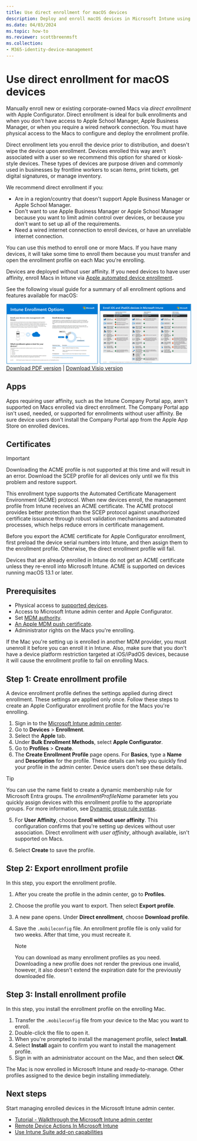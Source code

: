 ```yaml
---
title: Use direct enrollment for macOS devices
description: Deploy and enroll macOS devices in Microsoft Intune using direct enrollment with Apple Configurator.
ms.date: 04/03/2024
ms.topic: how-to
ms.reviewer: scottbreenmsft
ms.collection:
- M365-identity-device-management
---
```


# Use direct enrollment for macOS devices

Manually enroll new or existing corporate-owned Macs via *direct enrollment* with Apple Configurator. Direct enrollment is ideal for bulk enrollments and when you don't have access to Apple School Manager, Apple Business Manager, or when you require a wired network connection. You must have physical access to the Macs to configure and deploy the enrollment profile.

Direct enrollment lets you enroll the device prior to distribution, and doesn't wipe the device upon enrollment. Devices enrolled this way aren't associated with a user so we recommend this option for shared or kiosk-style devices. These types of devices are purpose driven and commonly used in businesses by frontline workers to scan items, print tickets, get digital signatures, or manage inventory.

We recommend direct enrollment if you:

- Are in a region/country that doesn't support Apple Business Manager or Apple School Manager.
- Don't want to use Apple Business Manager or Apple School Manager because you want to limit admin control over devices, or because you don't want to set up all of the requirements.
- Need a wired internet connection to enroll devices, or have an unreliable internet connection.

You can use this method to enroll one or more Macs. If you have many devices, it will take some time to enroll them because you must transfer and open the enrollment profile on each Mac you're enrolling.

Devices are deployed without user affinity. If you need devices to have user affinity, enroll Macs in Intune via [Apple automated device enrollment](device-enrollment-program-enroll-macos.md).

See the following visual guide for a summary of all enrollment options and features available for macOS:

[![A visual representation of Intune enrollment options by platform](../fundamentals/media/deployment-guide-enrollment/msft-intune-enrollment-options-thumb-landscape.png)](https://download.microsoft.com/download/e/6/2/e6233fdd-a956-4f77-93a5-1aa254ee2917/msft-intune-enrollment-options.pdf) <br/> [Download PDF version](https://download.microsoft.com/download/e/6/2/e6233fdd-a956-4f77-93a5-1aa254ee2917/msft-intune-enrollment-options.pdf) | [Download Visio version](https://download.microsoft.com/download/e/6/2/e6233fdd-a956-4f77-93a5-1aa254ee2917/msft-intune-enrollment-options.vsdx)

## Apps
Apps requiring user affinity, such as the Intune Company Portal app, aren't supported on Macs enrolled via direct enrollment. The Company Portal app isn't used, needed, or supported for enrollments without user affinity. Be sure device users don't install the Company Portal app from the Apple App Store on enrolled devices.

## Certificates
>[!IMPORTANT]
> Downloading the ACME profile is not supported at this time and will result in an error. Download the SCEP profile for all devices only until we fix this problem and restore support.

This enrollment type supports the Automated Certificate Management Environment (ACME) protocol. When new devices enroll, the management profile from Intune receives an ACME certificate. The ACME protocol provides better protection than the SCEP protocol against unauthorized certificate issuance through robust validation mechanisms and automated processes, which helps reduce errors in certificate management.

Before you export the ACME certificate for Apple Configurator enrollment, first preload the device serial numbers into Intune, and then assign them to the enrollment profile. Otherwise, the direct enrollment profile will fail.

Devices that are already enrolled in Intune do not get an ACME certificate unless they re-enroll into Microsoft Intune. ACME is supported on devices running macOS 13.1 or later.

## Prerequisites

- Physical access to [supported devices](../fundamentals/supported-devices-browsers.md#apple).
- Access to Microsoft Intune admin center and Apple Configurator.
- Set [MDM authority](../fundamentals/mdm-authority-set.md).
- [An Apple MDM push certificate](apple-mdm-push-certificate-get.md).
- Administrator rights on the Macs you're enrolling.

If the Mac you're setting up is enrolled in another MDM provider, you must unenroll it before you can enroll it in Intune. Also, make sure that you don't have a device platform restriction targeted at iOS/iPadOS devices, because it will cause the enrollment profile to fail on enrolling Macs.

## Step 1: Create enrollment profile

A device enrollment profile defines the settings applied during direct enrollment. These settings are applied only once. Follow these steps to create an Apple Configurator enrollment profile for the Macs you're enrolling.

1. Sign in to the [Microsoft Intune admin center](https://go.microsoft.com/fwlink/?linkid=2109431).
1. Go to **Devices** > **Enrollment**.
1. Select the **Apple** tab.
1. Under **Bulk Enrollment Methods**, select **Apple Configurator**.
1. Go to **Profiles** > **Create**.
5. The **Create Enrollment Profile** page opens. For **Basics**, type a **Name** and **Description** for the profile. These details can help you quickly find your profile in the admin center. Device users don't see these details.

  > [!TIP]
  > You can use the name field to create a dynamic membership rule for Microsoft Entra groups. The *enrollmentProfileName* parameter lets you quickly assign devices with this enrollment profile to the appropriate groups. For more information, see [Dynamic group rule syntax](/azure/active-directory/enterprise-users/groups-dynamic-membership#rules-for-devices).

5. For **User Affinity**, choose **Enroll without user affinity**. This configuration confirms that you're setting up devices without user association. Direct enrollment *with user affinity*, although available, isn't supported on Macs.

6. Select **Create** to save the profile.

## Step 2: Export enrollment profile
In this step, you export the enrollment profile.

1. After you create the profile in the admin center, go to **Profiles**.
1. Choose the profile you want to export. Then select **Export profile**.
1. A new pane opens. Under **Direct enrollment**, choose **Download profile**.
1. Save the `.mobileconfig` file.  An enrollment profile file is only valid for two weeks. After that time, you must recreate it.

     > [!NOTE]
     > You can download as many enrollment profiles as you need. Downloading a new profile does not render the previous one invalid, however, it also doesn't extend the expiration date for the previously downloaded file.

## Step 3: Install enrollment profile
In this step, you install the enrollment profile on the enrolling Mac.

1. Transfer the `.mobileconfig` file from your device to the Mac you want to enroll.
1. Double-click the file to open it.
1. When you're prompted to install the management profile, select **Install**.
1. Select **Install** again to confirm you want to install the management profile.
1. Sign in with an administrator account on the Mac, and then select **OK**.

The Mac is now enrolled in Microsoft Intune and ready-to-manage. Other profiles assigned to the device begin installing immediately.

## Next steps

Start managing enrolled devices in the Microsoft Intune admin center.

- [Tutorial - Walkthrough the Microsoft Intune admin center](../fundamentals/tutorial-walkthrough-endpoint-manager.md)
- [Remote Device Actions In Microsoft Intune](../remote-actions/index.md)
- [Use Intune Suite add-on capabilities](../fundamentals/intune-add-ons.md)

